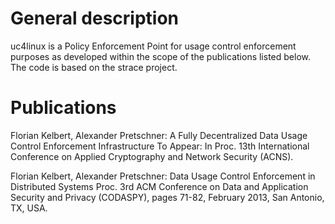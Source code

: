 # General description

uc4linux is a Policy Enforcement Point for usage control enforcement purposes as developed within the scope of the publications listed below. The code is based on the strace project.


# Publications

Florian Kelbert, Alexander Pretschner: A Fully Decentralized Data Usage Control Enforcement Infrastructure To Appear: In Proc. 13th International Conference on Applied Cryptography and Network Security (ACNS).

Florian Kelbert, Alexander Pretschner: Data Usage Control Enforcement in Distributed Systems Proc. 3rd ACM Conference on Data and Application Security and Privacy (CODASPY), pages 71-82, February 2013, San Antonio, TX, USA.
